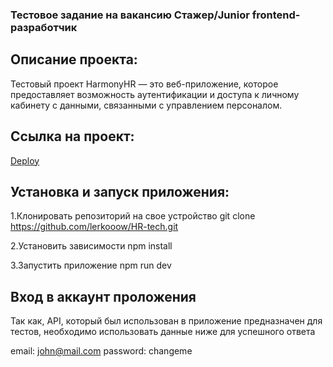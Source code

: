 ### Тестовое задание на вакансию Стажер/Junior frontend-разработчик

## Описание проекта: 
Тестовый проект HarmonyHR — это веб-приложение, которое предоставляет возможность аутентификации и доступа к личному кабинету с данными, связанными с управлением персоналом.

## Ссылка на проект:

[Deploy](https://hr-tech-qh2izf6dc-valeriias-projects-e196bb13.vercel.app/)

## Установка и запуск приложения:

1.Клонировать репозиторий на свое устройство git clone https://github.com/lerkooow/HR-tech.git

2.Установить зависимости npm install

3.Запустить приложение npm run dev

## Вход в аккаунт проложения

Так как, API, который был использован в приложение предназначен для тестов, необходимо использовать данные ниже для успешного ответа

email: john@mail.com
password: changeme
